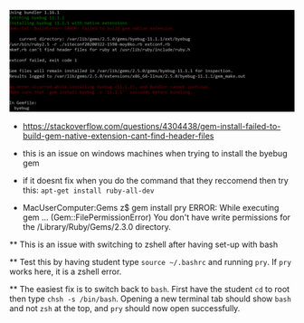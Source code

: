 ![byebug](../images/byebug.png)
* https://stackoverflow.com/questions/4304438/gem-install-failed-to-build-gem-native-extension-cant-find-header-files 
* this is an issue on windows machines when trying to install the byebug gem
* if it doesnt fix when you do the command that they reccomend then try this: `apt-get install ruby-all-dev` 

* MacUserComputer:Gems z$ gem install pry ERROR: While executing gem ... (Gem::FilePermissionError) You don't have write permissions for the /Library/Ruby/Gems/2.3.0 directory.

** This is an issue with switching to zshell after having set-up with bash

** Test this by having student type `source ~/.bashrc` and running `pry`. If `pry` works here, it is a zshell error.

** The easiest fix is to switch back to `bash`. First have the student `cd` to root then type `chsh -s /bin/bash`. Opening a new terminal tab should show `bash` and not `zsh` at the top, and `pry` should now open successfully.
